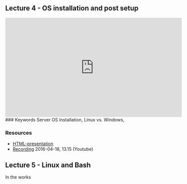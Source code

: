 ## Lecture 4 - OS installation and post setup
<iframe width="560" height="315" src="https://www.youtube.com/embed/Yh_A6E9EaL8?&list=PLSWJPPj5sKmr_PkB_qU4SAA-B5Rv4ICF2" frameborder="0" allowfullscreen></iframe>
### Keywords
Server OS Installation, Linux vs. Windows,

### Resources
- [HTML-presentation](https://cdn.rawgit.com/1dv031/syllabus/master/lectures/part_3/05_Installation-and-Post-Setup/index.html)
- [Recording](https://www.youtube.com/watch?v=Yh_A6E9EaL8&index=5&list=PLSWJPPj5sKmr_PkB_qU4SAA-B5Rv4ICF2) 2016-04-18, 13.15 (Youtube)

## Lecture 5 - Linux and Bash
In the works

<!--
## Lecture 6 - Some Server services
### Keywords
DNS, DHCP

### Resources
- [HTML-presentation](https://cdn.rawgit.com/1dv031/syllabus/master/lectures/part_3/06_Server-Services/index.html)
- [Recording](https://www.youtube.com/watch?v=nIAOuSjVolo&list=PLSWJPPj5sKmoXtn9BfzpduajP0y_fHFOd&index=6) 2016-04-20, 13.15 (Youtube)


## Lecture 7 - Web Servers
### Keywords


### Resources
- [HTML-presentation](https://cdn.rawgit.com/1dv031/syllabus/master/lectures/part_3/07_Web-Servers/index.html)
- [Recording](https://www.youtube.com/watch?v=Q93DE5msCEg&index=9&list=PLSWJPPj5sKmoXtn9BfzpduajP0y_fHFOd) 2016-04-25, 13.15 (Youtube)

## Lecture 8 - Directory Services
### Keywords


### Resources
- [HTML-presentation](https://cdn.rawgit.com/1dv031/syllabus/master/lectures/part_3/08_Directory-Services/index.html)
- [Recording](https://www.youtube.com/watch?v=bWfU8ojeUZo&list=PLSWJPPj5sKmoXtn9BfzpduajP0y_fHFOd&index=8) 2016-05-02, 13.15 (Youtube)


## Lecture 9 - Basic security
### Keywords


### Resources
- [HTML-presentation](https://cdn.rawgit.com/1dv031/syllabus/master/lectures/part_3/09_Basic-Security/index.html)
- [Recording](https://www.youtube.com/watch?v=cf5ob90rAnU&list=PLSWJPPj5sKmoXtn9BfzpduajP0y_fHFOd&index=9) 2016-05-13, 10.15 (Youtube)


## Lecture 10 - Guest Lecture
### Keywords


### Resources
- [Recording](https://www.youtube.com/watch?v=yZ7hA1J9eag&list=PLSWJPPj5sKmoXtn9BfzpduajP0y_fHFOd&index=10) 2016-05-16, 13.15 (Youtube)
-->
